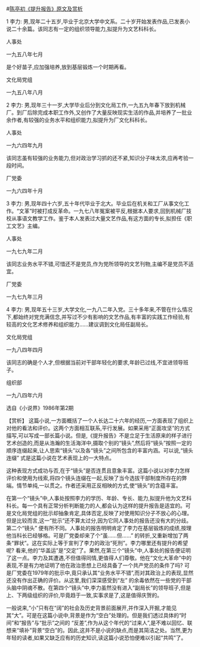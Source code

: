 #[陈亭初《提升报告》原文及赏析](https://www.vrrw.net/wx/15129.html)

1 李力: 男,现年二十五岁,毕业于北京大学中文系。二十岁开始发表作品,已发表小说二十余篇。该同志有一定的组织领导能力,拟提升为文艺科科长。

人事处

一九五八年七月

是个好苗子,应加强培养,放到基层锻炼一个时期再看。

文化局党组

一九五八年八月

2 李力: 男,现年三十一岁,大学毕业后分到文化局工作,一九五九年春下放到机械厂。到厂后除完成本职工作外,又创作了大量反映现实生活的作品,并培养了一批业余作者,有较强的业务水平和组织能力,拟提升为厂文化科科长。

人事处

一九六四年九月

该同志虽有较强的业务能力,但对政治学习抓的还不紧,知识分子味太浓,应再考验一段时间。

厂党委

一九六四年十月

3 李力: 男,现年四十六岁,五十年代毕业于北大。毕业后在机关和工厂从事文化工作。“文革”时被打成反革命。一九七八年冤案被平反,根据本人要求,回到机械厂技校从事语文教学工作。鉴于本人发表过大量文艺作品,有这方面的专长,拟担任《职工文艺》主编。

人事处

一九七九年二月

该同志业务水平不错,可惜还不是党员,作为党所领导的文艺刊物,主编不是党员不适宜。

厂党委

一九七九年三月

4 李力: 男,现年五十三岁,大学文化,一九八二年入党。三十多年来,不管在什么情况下,都始终对党充满信念,并写过不少有影响的文艺作品,有丰富的实践工作经验,有较高的文化艺术修养和组织能力……建议调到文化局任副局长。

文化局党组

一九八四年四月

该同志的确是个人才,但根据当前对干部年轻化的要求,年龄已过线,不宜进领导班子。

组织部

一九八四年六月

选自《小说界》1986年第2期



【赏析】 这篇小说,一方面概括了一个人长达二十六年的经历,一方面表现了组织上对他的看法和评价。这两个方面相互联系,平行发展。如果采用“正面攻坚”的方式描写,可以写成一部长篇小说。但是,《提升报告》不是立足于生活原来的样子进行艺术创造的,而是从浩瀚的生活海洋中,摄取个别的“镜头”,然后将“镜头”按照一定的顺序连缀起来,让人思索“镜头”以及各“镜头”之间所包含的丰富内涵。可以说,“镜头连缀” 式是这篇小说在艺术表现上的一大特点。

这种表现方式成功与否,在于“镜头”是否连贯且意象丰富。这篇小说以对李力怎样评价和使用为线索,将四个镜头连缀在一起,反映了当今选拔干部制度所存在的弊端。情节单纯,一以贯之。作者还采用正反相映的方式,使“镜头”的含蕴丰富。

在第一个“镜头”中,人事处按照李力的学历、年龄、专长、能力,拟提升他为文艺科科长。每一个具有正常分析判断能力的人,都会认为这样的提升报告是适宜的。可是文化局党组的批示却抽象肯定,具体否定,反映了对使用知识分子不放心的心理。但是比较而言,这一“批示”还不算太过分,因为它同人事处的报告还没有大的分歧。第二个“镜头” 便有所不同。人事处的报告明明肯定了李力在基层锻炼的成绩,按理他当科长已经够格。可是厂党委却来了个“虽……但……” 的转折,又重新增加了两条“罪状”。这在实际上等于宣判了李力的政治“死刑”。李力哪里还有提升的希望呢? 看来,他的“华盖运”是“交定”了。果然,在第三个“镜头”中,人事处的报告便证明了这一点。李力及其遭遇,不但值得同情,更值得人们尊敬。他在“文化大革命”中的表现,不是有力地证明了他在政治思想上已经具备了一个共产党员的条件了吗? 可是厂党委在1979年的批示中,竟只承认其“业务水平不错”,而对其政治上的表现,显然还没有作出正确的评价。从这里,我们深深感受到“左” 的余毒依然在一些党的干部头脑中阴魂不散。在第四个“镜头”中,李力虽然没有进入“副局长”的领导班子,但是上、下两级组织的评价,毕竟趋于一致,实事求是了,这是值得庆贺的。

一般说来,“小”只有在“阔”的社会及历史背景前面展开,并作深入开掘,才能见其“大”。可是在这篇小说中,背景是作为“空白”处理的。但是我们透过具体的“时间”和“报告”与“批示”之间的 “反差”,作为从这个年代的“过来人”,是不难以回忆、联想来“填补”背景“空白”的。因此,这并不是小说的缺点,而是其简洁之处。当然,更为年轻的读者,如果又缺乏应有的历史知识,读这篇小说恐怕便难以引起“共鸣”了。

